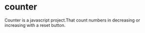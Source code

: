 # counter
Counter is a javascript project.That count numbers in decreasing or increasing with a reset button.
